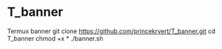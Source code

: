 # T_banner
Termux banner 
git clone https://github.com/princekrvert/T_banner.git
cd T_banner
chmod +x *
./banner.sh
